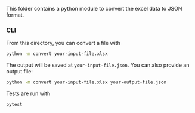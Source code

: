 This folder contains a python module to convert the excel data to JSON format.

### CLI

From this directory, you can convert a file with

```bash
python -m convert your-input-file.xlsx
```

The output will be saved at `your-input-file.json`. You can also provide an output file:

```bash
python -m convert your-input-file.xlsx your-output-file.json
```

Tests are run with

```bash
pytest
```